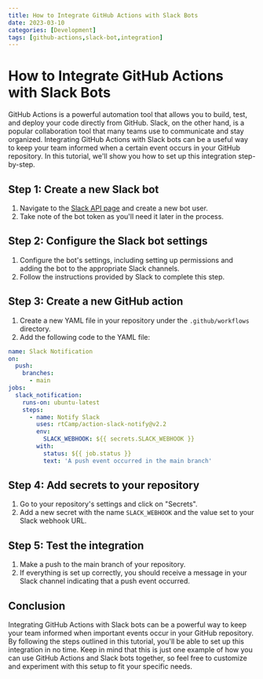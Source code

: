```yaml
---
title: How to Integrate GitHub Actions with Slack Bots
date: 2023-03-10
categories: [Development]
tags: [github-actions,slack-bot,integration]
---
```


# How to Integrate GitHub Actions with Slack Bots

GitHub Actions is a powerful automation tool that allows you to build, test, and deploy your code directly from GitHub. Slack, on the other hand, is a popular collaboration tool that many teams use to communicate and stay organized. Integrating GitHub Actions with Slack bots can be a useful way to keep your team informed when a certain event occurs in your GitHub repository. In this tutorial, we'll show you how to set up this integration step-by-step.

## Step 1: Create a new Slack bot

1. Navigate to the [Slack API page](https://api.slack.com/apps) and create a new bot user.
2. Take note of the bot token as you'll need it later in the process.

## Step 2: Configure the Slack bot settings

1. Configure the bot's settings, including setting up permissions and adding the bot to the appropriate Slack channels.
2. Follow the instructions provided by Slack to complete this step.

## Step 3: Create a new GitHub action

1. Create a new YAML file in your repository under the `.github/workflows` directory.
2. Add the following code to the YAML file:

```yaml
name: Slack Notification
on:
  push:
    branches:
      - main
jobs:
  slack_notification:
    runs-on: ubuntu-latest
    steps:
      - name: Notify Slack
        uses: rtCamp/action-slack-notify@v2.2
        env:
          SLACK_WEBHOOK: ${{ secrets.SLACK_WEBHOOK }}
        with:
          status: ${{ job.status }}
          text: 'A push event occurred in the main branch'

```

## Step 4: Add secrets to your repository

1. Go to your repository's settings and click on "Secrets".
2. Add a new secret with the name `SLACK_WEBHOOK` and the value set to your Slack webhook URL.

## Step 5: Test the integration

1. Make a push to the main branch of your repository.
2. If everything is set up correctly, you should receive a message in your Slack channel indicating that a push event occurred.

## Conclusion

Integrating GitHub Actions with Slack bots can be a powerful way to keep your team informed when important events occur in your GitHub repository. By following the steps outlined in this tutorial, you'll be able to set up this integration in no time. Keep in mind that this is just one example of how you can use GitHub Actions and Slack bots together, so feel free to customize and experiment with this setup to fit your specific needs.
